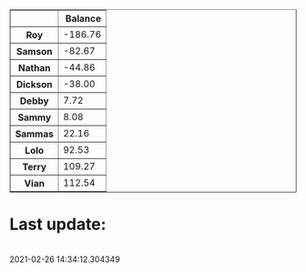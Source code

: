 <table border="1" class="dataframe">
  <thead>
    <tr style="text-align: right;">
      <th></th>
      <th>Balance</th>
    </tr>
  </thead>
  <tbody>
    <tr>
      <th>Roy</th>
      <td>-186.76</td>
    </tr>
    <tr>
      <th>Samson</th>
      <td>-82.67</td>
    </tr>
    <tr>
      <th>Nathan</th>
      <td>-44.86</td>
    </tr>
    <tr>
      <th>Dickson</th>
      <td>-38.00</td>
    </tr>
    <tr>
      <th>Debby</th>
      <td>7.72</td>
    </tr>
    <tr>
      <th>Sammy</th>
      <td>8.08</td>
    </tr>
    <tr>
      <th>Sammas</th>
      <td>22.16</td>
    </tr>
    <tr>
      <th>Lolo</th>
      <td>92.53</td>
    </tr>
    <tr>
      <th>Terry</th>
      <td>109.27</td>
    </tr>
    <tr>
      <th>Vian</th>
      <td>112.54</td>
    </tr>
  </tbody>
</table><H1>Last update:</h1><br>2021-02-26 14:34:12.304349